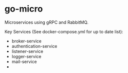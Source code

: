 # go-micro

Microservices using gRPC and RabbitMQ.

Key Services (See docker-compose.yml for up to date list):
- broker-service
- authentication-service
- listener-service
- logger-service
- mail-service
-  

